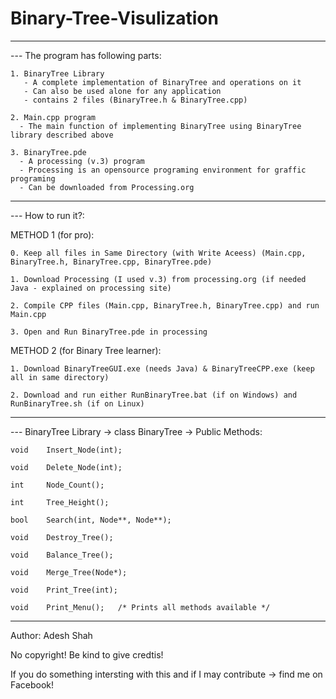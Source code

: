 # Binary-Tree-Visulization

-------------------------------------------------------------------------------------------------

--- The program has following parts:
    
    1. BinaryTree Library
       - A complete implementation of BinaryTree and operations on it
       - Can also be used alone for any application
       - contains 2 files (BinaryTree.h & BinaryTree.cpp)
    
    2. Main.cpp program
      - The main function of implementing BinaryTree using BinaryTree library described above
    
    3. BinaryTree.pde
      - A processing (v.3) program
      - Processing is an opensource programing environment for graffic programing
      - Can be downloaded from Processing.org
 
-------------------------------------------------------------------------------------------------

--- How to run it?:

  METHOD 1 (for pro):
    
    0. Keep all files in Same Directory (with Write Aceess) (Main.cpp, BinaryTree.h, BinaryTree.cpp, BinaryTree.pde)
    
    1. Download Processing (I used v.3) from processing.org (if needed Java - explained on processing site)
    
    2. Compile CPP files (Main.cpp, BinaryTree.h, BinaryTree.cpp) and run Main.cpp
    
    3. Open and Run BinaryTree.pde in processing
    
  METHOD 2 (for Binary Tree learner):
    
    1. Download BinaryTreeGUI.exe (needs Java) & BinaryTreeCPP.exe (keep all in same directory)
    
    2. Download and run either RunBinaryTree.bat (if on Windows) and RunBinaryTree.sh (if on Linux)

-------------------------------------------------------------------------------------------------

--- BinaryTree Library -> class BinaryTree -> Public Methods:  

    void    Insert_Node(int);
    
    void    Delete_Node(int);
    
    int     Node_Count();
    
    int     Tree_Height();
    
    bool    Search(int, Node**, Node**);
    
    void    Destroy_Tree();
    
    void    Balance_Tree();
    
    void    Merge_Tree(Node*);
    
    void    Print_Tree(int);
    
    void	Print_Menu();   /* Prints all methods available */
  
-------------------------------------------------------------------------------------------------

Author:   Adesh Shah

No copyright! Be kind to give credtis!

If you do something intersting with this and if I may contribute -> find me on Facebook! 
